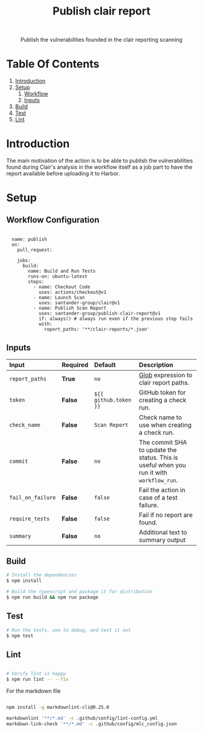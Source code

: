 <h1 align="center"> Publish clair report  </h1> <br>

<p align="center">
    Publish the vulnerabilities founded in the clair reporting scanning  
</p>

# Table Of Contents

1. [Introduction](.#introduction)
2. [Setup](.#setup)
   1. [Workflow](.#workflow-configuration)
   2. [Inputs](.#inputs)
3. [Build](.#build)
4. [Test](.#test)
5. [Lint](.#lint)

# Introduction

The main motivation of the action is to be able to publish the vulnerabilities
found during Clair's analysis in the workflow itself as a job part to have the
report available before uploading it to Harbor.

# Setup

## Workflow Configuration

```

  name: publish
  on:
    pull_request:

    jobs:
      build:
        name: Build and Run Tests
        runs-on: ubuntu-latest
        steps:
          - name: Checkout Code
            uses: actions/checkout@v1
          - name: Launch Scan
            uses: santander-group/clair@v1
          - name: Publish Scan Report
            uses: santander-group/publish-clair-report@v1
            if: always() # always run even if the previous step fails
            with:
              report_paths: '**/clair-reports/*.json'
```

## Inputs

| **Input**         | **Required**  | **Default**               | **Description**                                                                                           |
|:---------------   |:-----         |:--------                  |:----------------------------------------------------------------------------------------------------------|
| `report_paths`    | **True**      | `no`                      | [Glob](https://github.com/actions/toolkit/tree/master/packages/glob) expression to clair report paths.    |
| `token`           | **False**     | `${{ github.token }}`     | GitHub token for creating a check run.                           |
| `check_name`      | **False**     | `Scan Report`             | Check name to use when creating a check run.                                |
| `commit`          | **False**     | `no`                      | The commit SHA to update the status. This is useful when you run it with `workflow_run`.                  |
| `fail_on_failure` | **False**     | `false`                   | Fail the action in case of a test failure.                                                                 |
| `require_tests`   | **False**     | `false`                   | Fail if no report are found.                                                                                |
| `summary       `  | **False**     | `no`                      | Additional text to summary output                                                                         |


## Build

```bash
# Install the dependencies  
$ npm install

# Build the typescript and package it for distribution
$ npm run build && npm run package
```

## Test

```bash
# Run the tests, use to debug, and test it out
$ npm test
```
## Lint

```bash

# Verify lint is happy
$ npm run lint -- --fix

```

For the markdown file 

```bash

npm install -g markdownlint-cli@0.25.0

markdownlint '**/*.md' -c .github/config/lint-config.yml
markdown-link-check '**/*.md' -c .github/config/mlc_config.json

```

